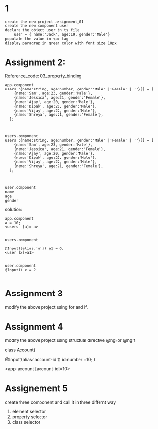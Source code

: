 # 1
```
create the new project assignment_01
create the new component user
declare the object user in ts file
    user = { name:'Jack', age:19, gender:'Male'}
populate the value in <p> tag
display paragrap in green color with font size 10px
```


# Assignment 2:
Reference_code: 03_property_binding
```
app.component
users :{name:string, age:number, gender:'Male' |'Female' | ''}[] = [
    {name:'Sam', age:23, gender:'Male'},
    {name:'Jessica', age:21, gender:'Female'},
    {name:'Ajay', age:20, gender:'Male'},
    {name:'Dipak', age:21, gender:'Male'},
    {name:'Vijay', age:22, gender:'Male'},
    {name:'Shreya', age:21, gender:'Female'},
  ];



users.component 
users :{name:string, age:number, gender:'Male' |'Female' | ''}[] = [
    {name:'Sam', age:23, gender:'Male'},
    {name:'Jessica', age:21, gender:'Female'},
    {name:'Ajay', age:20, gender:'Male'},
    {name:'Dipak', age:21, gender:'Male'},
    {name:'Vijay', age:22, gender:'Male'},
    {name:'Shreya', age:21, gender:'Female'},
  ];



user.component
name
age
gender

```

solution:
```
app.component
a = 10;
<users  [a]= a>


users.component 

@Input({alias:'a'}) a1 = 0;
<user [x]=a1>


user.component
@Input() x = ?


```

# Assignment 3
modify the above project using for and if.

# Assignment 4
modify the above project using structual directive
@ngFor
@ngIf



class Account{

  @Input({alias:'account-id'}) id:number =10;
}


<app-account [account-id]=10>


# Assignement 5
create three component and call it in three differnt way
1. element selector
2. property selector
3. class selector


